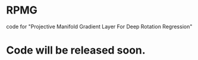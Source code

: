 # RPMG
code for "Projective Manifold Gradient Layer For Deep Rotation Regression"

# Code will be released soon.
